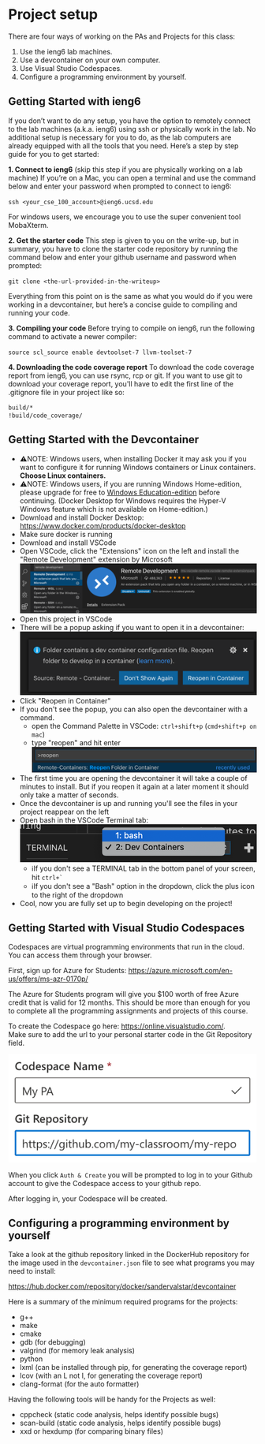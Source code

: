 # Project setup

There are four ways of working on the PAs and Projects for this class:

1. Use the ieng6 lab machines.
2. Use a devcontainer on your own computer.
3. Use Visual Studio Codespaces.
4. Configure a programming environment by yourself.

## Getting Started with ieng6

If you don’t want to do any setup, you have the option to remotely connect to the lab machines (a.k.a. ieng6) using ssh or physically work in the lab. No additional setup is necessary for you to do, as the lab computers are already equipped with all the tools that you need. Here’s a step by step guide for you to get started:

**1. Connect to ieng6** (skip this step if you are physically working on a lab machine)
If you’re on a Mac, you can open a terminal and use the command below and enter your password when prompted to connect to ieng6:

`ssh <your_cse_100_account>@ieng6.ucsd.edu`

For windows users, we encourage you to use the super convenient tool MobaXterm.

**2. Get the starter code**
This step is given to you on the write-up, but in summary, you have to clone the starter code repository by running the command below and enter your github username and password when prompted:

`git clone <the-url-provided-in-the-writeup>`

Everything from this point on is the same as what you would do if you were working in a devcontainer, but here’s a concise guide to compiling and running your code.

**3. Compiling your code**
Before trying to compile on ieng6, run the following command to activate a newer compiler:

`source scl_source enable devtoolset-7 llvm-toolset-7`

**4. Downloading the code coverage report**
To download the code coverage report from ieng6, you can use rsync, rcp or git. If you want to use git to download your coverage report, you'll have to edit the first line of the .gitignore file in your project like so:

```
build/*
!build/code_coverage/
```

## Getting Started with the Devcontainer

- ⚠️NOTE: Windows users, when installing Docker it may ask you if you want to configure it for running Windows containers or Linux containers. **Choose Linux containers.**
- ⚠️NOTE: Windows users, if you are running Windows Home-edition, please upgrade for free to [Windows Education-edition](https://ucsd.onthehub.com/WebStore/OfferingDetails.aspx?o=9b3bfdc0-71e9-e611-9425-b8ca3a5db7a1) before continuing. (Docker Desktop for Windows requires the Hyper-V Windows feature which is not available on Home-edition.)
- Download and install Docker Desktop: https://www.docker.com/products/docker-desktop
- Make sure docker is running
- Download and install VSCode
- Open VSCode, click the "Extensions" icon on the left and install the "Remote Development" extension by Microsoft
![Remote Development Extension](images/install-remote-development-extension.png "Remote Development Extension")
- Open this project in VSCode
- There will be a popup asking if you want to open it in a devcontainer:
![Devcontainer Popup](images/reopen-in-container-popup.png "Devcontainer Popup")
- Click "Reopen in Container"
- If you don't see the popup, you can also open the devcontainer with a command.
  - open the Command Palette in VSCode: `ctrl+shift+p` (`cmd+shift+p on mac`)
  - type "reopen" and hit enter
  ![Devcontainer Command](images/reopen-in-container-command.png "Devcontainer Command")
- The first time you are opening the devcontainer it will take a couple of minutes to install. But if you reopen it again at a later moment it should only take a matter of seconds.
- Once the devcontainer is up and running you'll see the files in your project reappear on the left
- Open bash in the VSCode Terminal tab:
![Bash](images/bash.png "Bash")
  - ℹ️If you don't see a TERMINAL tab in the bottom panel of your screen, hit ``ctrl+` ``
  - ℹ️If you don't see a "Bash" option in the dropdown, click the plus icon to the right of the dropdown
- Cool, now you are fully set up to begin developing on the project!

## Getting Started with Visual Studio Codespaces

Codespaces are virtual programming environments that run in the cloud. You can access them through your browser.

First, sign up for Azure for Students: https://azure.microsoft.com/en-us/offers/ms-azr-0170p/

The Azure for Students program will give you $100 worth of free Azure credit that is valid for 12 months. This should be more than enough for you to complete all the programming assignments and projects of this course.

To create the Codespace go here: https://online.visualstudio.com/.  
Make sure to add the url to your personal starter code in the Git Repository field.

![Codespace](images/codespace.png "Codespace")

When you click `Auth & Create` you will be prompted to log in to your Github account to give the Codespace access to your github repo.

After logging in, your Codespace will be created.


## Configuring a programming environment by yourself

Take a look at the github repository linked in the DockerHub repository for the image used in the `devcontainer.json` file to see what programs you may need to install:

https://hub.docker.com/repository/docker/sandervalstar/devcontainer

Here is a summary of the minimum required programs for the projects:

- g++
- make
- cmake
- gdb (for debugging)
- valgrind (for memory leak analysis)
- python
- lxml (can be installed through pip, for generating the coverage report)
- lcov (with an L not I, for generating the coverage report)
- clang-format (for the auto formatter)

Having the following tools will be handy for the Projects as well:

- cppcheck (static code analysis, helps identify possible bugs)
- scan-build (static code analysis, helps identify possible bugs)
- xxd or hexdump (for comparing binary files)
